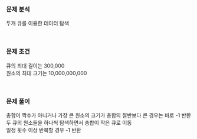 ### 문제 분석
두개 큐를 이용한 데이터 탐색   

<br>

### 문제 조건
큐의 최대 길이는 300,000  
원소의 최대 크기는 10,000,000,000  

<br>

### 문제 풀이
총합이 짝수가 아니거나 가장 큰 원소의 크기가 총합의 절반보다 큰 경우는 바로 -1 반환  
두 큐의 원소들을 하나씩 탐색하면서 총합이 작은 큐로 이동  
일정 횟수 이상 반복할 경우 -1 반환  
